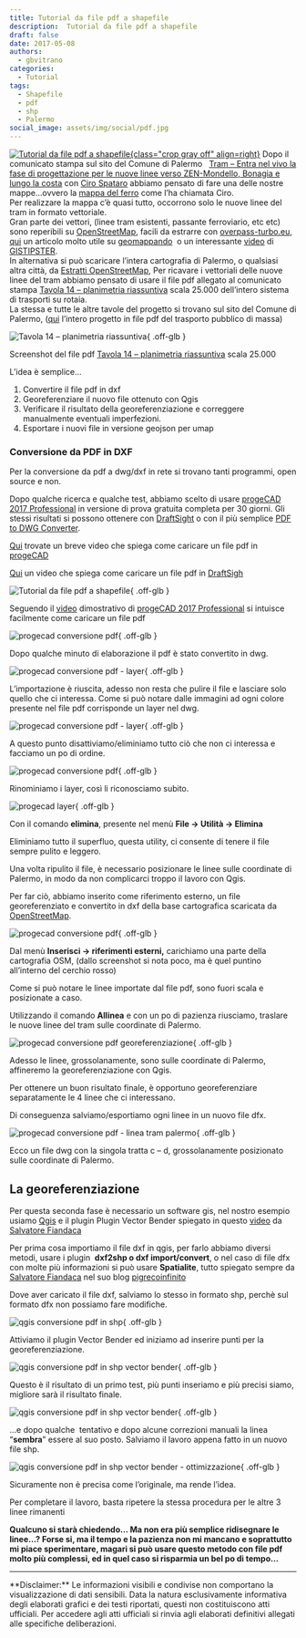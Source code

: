 ```yaml
---
title: Tutorial da file pdf a shapefile
description:  Tutorial da file pdf a shapefile
draft: false
date: 2017-05-08
authors:
  - gbvitrano
categories:
  - Tutorial
tags:
  - Shapefile
  - pdf
  - shp
  - Palermo
social_image: assets/img/social/pdf.jpg
--- 
```

<style>.md-typeset code { background-color: #fff0;} 
</style>
[![Tutorial da file pdf a shapefile](pdf.jpg "Tutorial da file pdf a shapefile" ){class="crop gray off" align=right}](index.md) 
Dopo il comunicato stampa sul sito del Comune di Palermo   [Tram – Entra nel vivo la fase di progettazione per le nuove linee verso ZEN-Mondello, Bonagia e lungo la costa](https://www.comune.palermo.it/noticext.php?cat=1&id=13959) con [Ciro Spataro](https://twitter.com/cirospat) abbiamo pensato di fare una delle nostre mappe…ovvero la [mappa del ferro](http://u.osmfr.org/m/143534/) come l’ha chiamata Ciro.<br>
Per realizzare la mappa c’è quasi tutto, occorrono solo le nuove linee del tram in formato vettoriale.<br> 
Gran parte dei vettori, (linee tram esistenti, passante ferroviario, etc etc) sono reperibili su [OpenStreetMap](https://www.openstreetmap.org/#map=12/38.1373/13.3834), facili da estrarre con [overpass-turbo.eu](http://overpass-turbo.eu/), [qui](https://geomappando.com/2016/04/20/estrarre-dati-openstreetmap-overpass-turbo/)<!-- more --> un articolo molto utile su [geomappando](https://geomappando.com/)  o un interessante [video](https://www.youtube.com/watch?v=I1PkPCbdtDI) di [GISTIPSTER](https://www.youtube.com/channel/UCEkiQYFsotUmbPTufps3TdA).<br> 
In alternativa si può scaricare l’intera cartografia di Palermo, o qualsiasi altra città, da [Estratti OpenStreetMap](http://osm-estratti.wmflabs.org/estratti/Sicilia/Palermo/Palermo),
Per ricavare i vettoriali delle nuove linee del tram abbiamo pensato di usare il file pdf allegato al comunicato stampa [Tavola 14 – planimetria riassuntiva](https://www.comune.palermo.it/js/server/uploads/_05042017163230.pdf) scala 25.000 dell’intero sistema di trasporti su rotaia.<br>
La stessa e tutte le altre tavole del progetto si trovano sul sito del Comune di Palermo, ([qui](https://www.comune.palermo.it/grandi_opere_tram.php) l’intero progetto in file pdf del trasporto pubblico di massa)<br>

![Tavola 14 – planimetria riassuntiva](tav_14_pdf.webp "Tavola 14 – planimetria riassuntiva"){ .off-glb }

Screenshot del file pdf [Tavola 14 – planimetria riassuntiva](https://www.comune.palermo.it/js/server/uploads/_05042017163230.pdf) scala 25.000

L’idea è semplice…

1. Convertire il file pdf in dxf
2. Georeferenziare il nuovo file ottenuto con Qgis
3. Verificare il risultato della georeferenziazione e correggere manualmente eventuali imperfezioni.
4. Esportare i nuovi file in versione geojson per umap
### **Conversione da PDF in DXF**
Per la conversione da pdf a dwg/dxf in rete si trovano tanti programmi, open source e non.

Dopo qualche ricerca e qualche test, abbiamo scelto di usare [progeCAD 2017 Professional](http://www.progesoft.com/it/download/) in versione di prova gratuita completa per 30 giorni. Gli stessi risultati si possono ottenere con [DraftSight](https://www.3ds.com/it/prodotti-e-servizi/draftsight/free-download/) o con il più semplice [PDF to DWG Converter](http://anydwg.com/pdf-to-dwg.html).

[Qui](https://youtu.be/eumK91dCrxs?list=PL35E4D721B24623DF) trovate un breve video che spiega come caricare un file pdf in [progeCAD](http://www.progesoft.com/it/download/)

[Qui](https://www.graebert.com/pdfimport/) un video che spiega come caricare un file pdf in [DraftSigh](https://www.3ds.com/it/prodotti-e-servizi/draftsight/free-download/)

![Tutorial da file pdf a shapefile](import_pdf_01.webp "Tutorial da file pdf a shapefile" ){ .off-glb }

Seguendo il [video](https://youtu.be/eumK91dCrxs?list=PL35E4D721B24623DF) dimostrativo di [progeCAD 2017 Professional](http://www.progesoft.com/it/download/) si intuisce facilmente come caricare un file pdf

![progecad conversione pdf](import_pdf_02.webp "Tutorial da file pdf a shapefile"){ .off-glb }

Dopo qualche minuto di elaborazione il pdf è stato convertito in dwg.

![progecad conversione pdf - layer](import_pdf_03.webp "Tutorial da file pdf a shapefile"){ .off-glb }

L’importazione è riuscita, adesso non resta che pulire il file e lasciare solo quello che ci interessa.
Come si può notare dalle immagini ad ogni colore presente nel file pdf corrisponde un layer nel dwg.

![progecad conversione pdf - layer](import_pdf_04.webp "Tutorial da file pdf a shapefile" ){ .off-glb }

A questo punto disattiviamo/eliminiamo tutto ciò che non ci interessa e facciamo un po di ordine.

![progecad conversione pdf](import_pdf_05.webp "Tutorial da file pdf a shapefile" ){ .off-glb }

Rinominiamo i layer, così li riconosciamo subito.

![progecad layer](import_pdf_06.webp "Tutorial da file pdf a shapefile" ){ .off-glb }

Con il comando **elimina**, presente nel menù **File → Utilità → Elimina**

Eliminiamo tutto il superfluo, questa utility, ci consente di tenere il file sempre pulito e leggero.

Una volta ripulito il file, è necessario posizionare le linee sulle coordinate di Palermo, in modo da non complicarci troppo il lavoro con Qgis.

Per far ciò, abbiamo inserito come riferimento esterno, un file georeferenziato e convertito in dxf della base cartografica scaricata da [OpenStreetMap](https://www.openstreetmap.org/#map=12/38.1373/13.3834).

![progecad conversione pdf](import_pdf_base_osm.webp "Tutorial da file pdf a shapefile"){ .off-glb }

Dal menù **Inserisci → riferimenti esterni,** carichiamo una parte della cartografia OSM, (dallo screenshot si nota poco, ma è quel puntino all’interno del cerchio rosso)

Come si può notare le linee importate dal file pdf, sono fuori scala e posizionate a caso.

Utilizzando il comando **Allinea** e con un po di pazienza riusciamo, traslare le nuove linee del tram sulle coordinate di Palermo.

![progecad conversione pdf georeferenziazione](import_pdf_osm.webp "Tutorial da file pdf a shapefile"){ .off-glb }

Adesso le linee, grossolanamente, sono sulle coordinate di Palermo, affineremo la georeferenziazione con Qgis.

Per ottenere un buon risultato finale, è opportuno georeferenziare separatamente le 4 linee che ci interessano.

Di conseguenza salviamo/esportiamo ogni linee in un nuovo file dfx.

![progecad conversione pdf - linea tram palermo](tratto_c_d.webp "Tutorial da file pdf a shapefile"){ .off-glb }

Ecco un file dwg con la singola tratta c – d, grossolanamente posizionato sulle coordinate di Palermo.

## La georeferenziazione
Per questa seconda fase è necessario un software gis, nel nostro esempio usiamo [Qgis](https://www.qgis.org/it/site/) e il plugin Plugin Vector Bender spiegato in questo [video](https://www.youtube.com/watch?v=QxWgezMnUUU) da [Salvatore Fiandaca](https://pigrecoinfinito.wordpress.com/)

Per prima cosa importiamo il file dxf in qgis, per farlo abbiamo diversi metodi, usare i plugin  **dxf2shp o dxf import/convert**, o nel caso di file dfx con molte più informazioni si può usare **Spatialite**, tutto spiegato sempre da [Salvatore Fiandaca](https://pigrecoinfinito.wordpress.com/) nel suo blog [pigrecoinfinito](https://pigrecoinfinito.wordpress.com/)

Dove aver caricato il file dxf, salviamo lo stesso in formato shp, perchè sul formato dfx non possiamo fare modifiche.

![qgis conversione pdf in shp](tratto_c_d_qgis.webp "Tutorial da file pdf a shapefile"){ .off-glb }

Attiviamo il plugin Vector Bender ed iniziamo ad inserire punti per la georeferenziazione.

![qgis conversione pdf in shp vector bender](tratto_c_d_qgis_02.webp "Tutorial da file pdf a shapefile"){ .off-glb }

Questo è il risultato di un primo test, più punti inseriamo e più precisi siamo, migliore sarà il risultato finale.

![qgis conversione pdf in shp vector bender](tratto_c_d_qgis_05.webp "Tutorial da file pdf a shapefile"){ .off-glb }

…e dopo qualche  tentativo e dopo alcune correzioni manuali la linea “**sembra**” essere al suo posto. Salviamo il lavoro appena fatto in un nuovo file shp.

![qgis conversione pdf in shp vector bender - ottimizzazione](tratto_c_d_qgis_06.webp "Tutorial da file pdf a shapefile"){ .off-glb }

Sicuramente non è precisa come l’originale, ma rende l’idea.

Per completare il lavoro, basta ripetere la stessa procedura per le altre 3 linee rimanenti

**Qualcuno si starà chiedendo… Ma non era più semplice ridisegnare le linee…?
Forse si, ma il tempo e la pazienza non mi mancano e soprattutto mi piace sperimentare, magari si può usare questo metodo con file pdf molto più complessi, ed in quel caso si risparmia un bel po di tempo…**
<hr>
**Disclaimer:** Le informazioni visibili e condivise non comportano la visualizzazione di dati sensibili. Data la natura esclusivamente informativa degli elaborati grafici e dei testi riportati, questi non costituiscono atti ufficiali. Per accedere agli atti ufficiali si rinvia agli elaborati definitivi allegati alle specifiche deliberazioni.